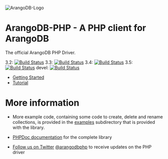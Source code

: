 ![ArangoDB-Logo](https://www.arangodb.com/docs/assets/arangodb_logo_2016_inverted.png)

# ArangoDB-PHP - A PHP client for ArangoDB
The official ArangoDB PHP Driver.

3.2: [![Build Status](https://travis-ci.org/arangodb/arangodb-php.png?branch=3.2)](https://travis-ci.org/arangodb/arangodb-php)
3.3: [![Build Status](https://travis-ci.org/arangodb/arangodb-php.png?branch=3.3)](https://travis-ci.org/arangodb/arangodb-php)
3.4: [![Build Status](https://travis-ci.org/arangodb/arangodb-php.png?branch=3.4)](https://travis-ci.org/arangodb/arangodb-php)
3.5: [![Build Status](https://travis-ci.org/arangodb/arangodb-php.png?branch=3.5)](https://travis-ci.org/arangodb/arangodb-php)
devel: [![Build Status](https://travis-ci.org/arangodb/arangodb-php.png?branch=devel)](https://travis-ci.org/arangodb/arangodb-php)

- [Getting Started](docs/Drivers/PHP/GettingStarted/README.md)
- [Tutorial](docs/Drivers/PHP/Tutorial/README.md)

# More information

* More example code, containing some code to create, delete and rename collections, is provided in the [examples](examples) subdirectory that is provided with the library.

* [PHPDoc documentation](http://arangodb.github.io/arangodb-php/) for the complete library

* [Follow us on Twitter](https://twitter.com/arangodbphp) [@arangodbphp](https://twitter.com/arangodbphp) to receive updates on the PHP driver
